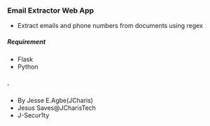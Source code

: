 ### Email Extractor Web App
+ Extract emails and phone numbers from documents using regex

##### Requirement
+ Flask
+ Python

##### .
+ By Jesse E.Agbe(JCharis)
+ Jesus Saves@JCharisTech
+ J-Secur1ty
